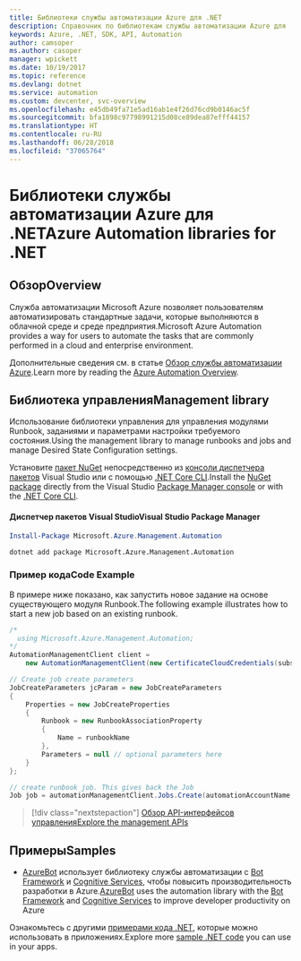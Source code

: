 ```yaml
---
title: Библиотеки службы автоматизации Azure для .NET
description: Справочник по библиотекам службы автоматизации Azure для .NET
keywords: Azure, .NET, SDK, API, Automation
author: camsoper
ms.author: casoper
manager: wpickett
ms.date: 10/19/2017
ms.topic: reference
ms.devlang: dotnet
ms.service: automation
ms.custom: devcenter, svc-overview
ms.openlocfilehash: e45db49fa71e5ad16ab1e4f26d76cd9b0146ac5f
ms.sourcegitcommit: bfa1898c97798991215d08ce89dea87efff44157
ms.translationtype: HT
ms.contentlocale: ru-RU
ms.lasthandoff: 06/28/2018
ms.locfileid: "37065764"
---
```

# <a name="azure-automation-libraries-for-net"></a><span data-ttu-id="1c76d-104">Библиотеки службы автоматизации Azure для .NET</span><span class="sxs-lookup"><span data-stu-id="1c76d-104">Azure Automation libraries for .NET</span></span>

## <a name="overview"></a><span data-ttu-id="1c76d-105">Обзор</span><span class="sxs-lookup"><span data-stu-id="1c76d-105">Overview</span></span>

<span data-ttu-id="1c76d-106">Служба автоматизации Microsoft Azure позволяет пользователям автоматизировать стандартные задачи, которые выполняются в облачной среде и среде предприятия.</span><span class="sxs-lookup"><span data-stu-id="1c76d-106">Microsoft Azure Automation provides a way for users to automate the tasks that are commonly performed in a cloud and enterprise environment.</span></span> 

<span data-ttu-id="1c76d-107">Дополнительные сведения см. в статье [Обзор службы автоматизации Azure](/azure/automation/automation-intro).</span><span class="sxs-lookup"><span data-stu-id="1c76d-107">Learn more by reading the [Azure Automation Overview](/azure/automation/automation-intro).</span></span>

## <a name="management-library"></a><span data-ttu-id="1c76d-108">Библиотека управления</span><span class="sxs-lookup"><span data-stu-id="1c76d-108">Management library</span></span>

<span data-ttu-id="1c76d-109">Использование библиотеки управления для управления модулями Runbook, заданиями и параметрами настройки требуемого состояния.</span><span class="sxs-lookup"><span data-stu-id="1c76d-109">Using the management library to manage runbooks and jobs and manage Desired State Configuration settings.</span></span>

<span data-ttu-id="1c76d-110">Установите [пакет NuGet](https://www.nuget.org/packages/Microsoft.Azure.Management.Automation) непосредственно из [консоли диспетчера пакетов][PackageManager] Visual Studio или с помощью [.NET Core CLI][DotNetCLI].</span><span class="sxs-lookup"><span data-stu-id="1c76d-110">Install the [NuGet package](https://www.nuget.org/packages/Microsoft.Azure.Management.Automation) directly from the Visual Studio [Package Manager console][PackageManager] or with the [.NET Core CLI][DotNetCLI].</span></span>

#### <a name="visual-studio-package-manager"></a><span data-ttu-id="1c76d-111">Диспетчер пакетов Visual Studio</span><span class="sxs-lookup"><span data-stu-id="1c76d-111">Visual Studio Package Manager</span></span>

```powershell
Install-Package Microsoft.Azure.Management.Automation
```

```bash
dotnet add package Microsoft.Azure.Management.Automation
```

### <a name="code-example"></a><span data-ttu-id="1c76d-112">Пример кода</span><span class="sxs-lookup"><span data-stu-id="1c76d-112">Code Example</span></span>

<span data-ttu-id="1c76d-113">В примере ниже показано, как запустить новое задание на основе существующего модуля Runbook.</span><span class="sxs-lookup"><span data-stu-id="1c76d-113">The following example illustrates how to start a new job based on an existing runbook.</span></span>

```csharp
/*
  using Microsoft.Azure.Management.Automation;
*/
AutomationManagementClient client =
    new AutomationManagementClient(new CertificateCloudCredentials(subscriptionId, cert));

// Create job create parameters
JobCreateParameters jcParam = new JobCreateParameters
{
    Properties = new JobCreateProperties
    {
        Runbook = new RunbookAssociationProperty
        {
            Name = runbookName
        },
        Parameters = null // optional parameters here
    }
};

// create runbook job. This gives back the Job
Job job = automationManagementClient.Jobs.Create(automationAccountName, jcParam).Job;
```

> [!div class="nextstepaction"]
> [<span data-ttu-id="1c76d-114">Обзор API-интерфейсов управления</span><span class="sxs-lookup"><span data-stu-id="1c76d-114">Explore the management APIs</span></span>](/dotnet/api/overview/azure/automation/management)

## <a name="samples"></a><span data-ttu-id="1c76d-115">Примеры</span><span class="sxs-lookup"><span data-stu-id="1c76d-115">Samples</span></span>

* <span data-ttu-id="1c76d-116">[AzureBot](https://github.com/Microsoft/AzureBot) использует библиотеку службы автоматизации с [Bot Framework](https://docs.microsoft.com/bot-framework/) и [Cognitive Services](/cognitive-services), чтобы повысить производительность разработки в Azure.</span><span class="sxs-lookup"><span data-stu-id="1c76d-116">[AzureBot](https://github.com/Microsoft/AzureBot) uses the automation library with the [Bot Framework](https://docs.microsoft.com/bot-framework/) and [Cognitive Services](/cognitive-services) to improve developer productivity on Azure</span></span>

<span data-ttu-id="1c76d-117">Ознакомьтесь с другими [примерами кода .NET](https://azure.microsoft.com/resources/samples/?platform=dotnet), которые можно использовать в приложениях.</span><span class="sxs-lookup"><span data-stu-id="1c76d-117">Explore more [sample .NET code](https://azure.microsoft.com/resources/samples/?platform=dotnet) you can use in your apps.</span></span>

[PackageManager]: https://docs.microsoft.com/nuget/tools/package-manager-console
[DotNetCLI]: https://docs.microsoft.com/dotnet/core/tools/dotnet-add-package
